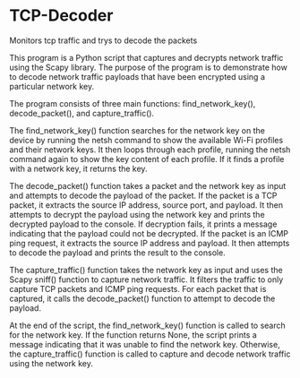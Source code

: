 # TCP-Decoder
Monitors tcp traffic and trys to decode the packets  

This program is a Python script that captures and decrypts network traffic using the Scapy library. The purpose of the program is to demonstrate how to decode network traffic payloads that have been encrypted using a particular network key.

The program consists of three main functions: find_network_key(), decode_packet(), and capture_traffic().

The find_network_key() function searches for the network key on the device by running the netsh command to show the available Wi-Fi profiles and their network keys. It then loops through each profile, running the netsh command again to show the key content of each profile. If it finds a profile with a network key, it returns the key.

The decode_packet() function takes a packet and the network key as input and attempts to decode the payload of the packet. If the packet is a TCP packet, it extracts the source IP address, source port, and payload. It then attempts to decrypt the payload using the network key and prints the decrypted payload to the console. If decryption fails, it prints a message indicating that the payload could not be decrypted. If the packet is an ICMP ping request, it extracts the source IP address and payload. It then attempts to decode the payload and prints the result to the console.

The capture_traffic() function takes the network key as input and uses the Scapy sniff() function to capture network traffic. It filters the traffic to only capture TCP packets and ICMP ping requests. For each packet that is captured, it calls the decode_packet() function to attempt to decode the payload.

At the end of the script, the find_network_key() function is called to search for the network key. If the function returns None, the script prints a message indicating that it was unable to find the network key. Otherwise, the capture_traffic() function is called to capture and decode network traffic using the network key.

